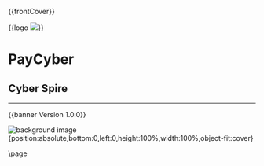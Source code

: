 {{frontCover}}

{{logo ![](/assets/naturalCritLogoRed.svg)}}

# PayCyber
## Cyber Spire
___

{{banner Version 1.0.0}}

![background image](https://cdn.midjourney.com/f0944a5c-3bfc-4eea-b016-017fcaebed2d/0_3.png){position:absolute,bottom:0,left:0,height:100%,width:100%,object-fit:cover}

\page

